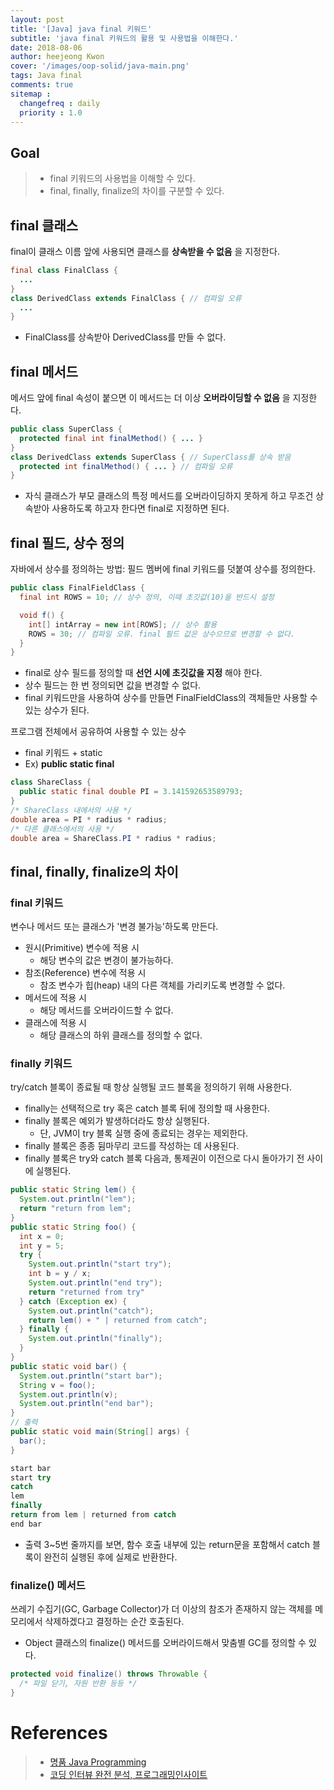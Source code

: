 ```yaml
---
layout: post
title: '[Java] java final 키워드'
subtitle: 'java final 키워드의 활용 및 사용법을 이해한다.'
date: 2018-08-06
author: heejeong Kwon
cover: '/images/oop-solid/java-main.png'
tags: Java final
comments: true
sitemap :
  changefreq : daily
  priority : 1.0
---
```



## Goal
> - final 키워드의 사용법을 이해할 수 있다.
> - final, finally, finalize의 차이를 구분할 수 있다.

## final 클래스
final이 클래스 이름 앞에 사용되면 클래스를 **상속받을 수 없음** 을 지정한다.
~~~java
final class FinalClass {
  ...
}
class DerivedClass extends FinalClass { // 컴파일 오류
  ...
}
~~~
* FinalClass를 상속받아 DerivedClass를 만들 수 없다.


## final 메서드
메서드 앞에 final 속성이 붙으면 이 메서드는 더 이상 **오버라이딩할 수 없음** 을 지정한다.
~~~java
public class SuperClass {
  protected final int finalMethod() { ... }
}
class DerivedClass extends SuperClass { // SuperClass를 상속 받음
  protected int finalMethod() { ... } // 컴파일 오류
}
~~~
* 자식 클래스가 부모 클래스의 특정 메서드를 오버라이딩하지 못하게 하고 무조건 상속받아 사용하도록 하고자 한다면 final로 지정하면 된다.


## final 필드, 상수 정의
자바에서 상수를 정의하는 방법: 필드 멤버에 final 키워드를 덧붙여 상수를 정의한다.
~~~java
public class FinalFieldClass {
  final int ROWS = 10; // 상수 정의, 이때 초깃값(10)을 반드시 설정

  void f() {
    int[] intArray = new int[ROWS]; // 상수 활용
    ROWS = 30; // 컴파일 오류. final 필드 값은 상수으므로 변경할 수 없다.
  }
}
~~~
* final로 상수 필드를 정의할 때 **선언 시에 초깃값을 지정** 해야 한다.
* 상수 필드는 한 번 정의되면 값을 변경할 수 없다.
* final 키워드만을 사용하여 상수를 만들면 FinalFieldClass의 객체들만 사용할 수 있는 상수가 된다.

프로그램 전체에서 공유하여 사용할 수 있는 상수
* final 키워드 + static
* Ex) **public static final**

~~~java
class ShareClass {
  public static final double PI = 3.141592653589793;
}
/* ShareClass 내에서의 사용 */
double area = PI * radius * radius;
/* 다른 클래스에서의 사용 */
double area = ShareClass.PI * radius * radius;
~~~

## final, finally, finalize의 차이
### final 키워드
변수나 메서드 또는 클래스가 '변경 불가능'하도록 만든다.
* 원시(Primitive) 변수에 적용 시
  * 해당 변수의 값은 변경이 불가능하다.
* 참조(Reference) 변수에 적용 시
  * 참조 변수가 힙(heap) 내의 다른 객체를 가리키도록 변경할 수 없다.
* 메서드에 적용 시
  * 해당 메서드를 오버라이드할 수 없다.
* 클래스에 적용 시
  * 해당 클래스의 하위 클래스를 정의할 수 없다.

### finally 키워드
try/catch 블록이 종료될 때 항상 실행될 코드 블록을 정의하기 위해 사용한다.
* finally는 선택적으로 try 혹은 catch 블록 뒤에 정의할 때 사용한다.
* finally 블록은 예외가 발생하더라도 항상 실행된다.
  * 단, JVM이 try 블록 실행 중에 종료되는 경우는 제외한다.
* finally 블록은 종종 뒴마무리 코드를 작성하는 데 사용된다.
* finally 블록은 try와 catch 블록 다음과, 통제권이 이전으로 다시 돌아가기 전 사이에 실행된다.

~~~java
public static String lem() {
  System.out.println("lem");
  return "return from lem";
}
public static String foo() {
  int x = 0;
  int y = 5;
  try {
    System.out.println("start try");
    int b = y / x;
    System.out.println("end try");
    return "returned from try"
  } catch (Exception ex) {
    System.out.println("catch");
    return lem() + " | returned from catch";
  } finally {
    System.out.println("finally");
  }
}
public static void bar() {
  System.out.println("start bar");
  String v = foo();
  System.out.println(v);
  System.out.println("end bar");
}
// 출력
public static void main(String[] args) {
  bar();
}
~~~

~~~java
start bar
start try
catch
lem
finally
return from lem | returned from catch
end bar
~~~
* 출력 3~5번 줄까지를 보면, 함수 호출 내부에 있는 return문을 포함해서 catch 블록이 완전히 실행된 후에 실제로 반환한다.

### finalize() 메서드
쓰레기 수집기(GC, Garbage Collector)가 더 이상의 참조가 존재하지 않는 객체를 메모리에서 삭제하겠다고 결정하는 순간 호출된다.
* Object 클래스의 finalize() 메서드를 오버라이드해서 맞춤별 GC를 정의할 수 있다.
~~~java
protected void finalize() throws Throwable {
  /* 파일 닫기, 자원 반환 등등 */
}
~~~

<!-- # 관련된 Post
* Eclipse에서 Spring MVC 프로젝트 생성하기에 대해 알고 싶으시면 [Eclipse에서 Spring MVC 프로젝트 생성하기](https://gmlwjd9405.github.io/2018/05/07/spring-project-eclipse-setting.html)를 참고하시기 바랍니다. -->


# References
> - [명품 Java Programming](https://www.booksr.co.kr/html/book/book.asp?seq=696811)
> - [코딩 인터뷰 완전 분석, 프로그래밍인사이트](https://www.kyobobook.co.kr/product/detailViewKor.laf?mallGb=KOR&ejkGb=KOR&barcode=9788966263080)
